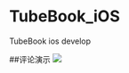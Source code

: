 # TubeBook_iOS
TubeBook ios develop

##评论演示
![](https://github.com/Kesion-X/TubeBook_iOS/blob/master/IMG_3441.GIF)
